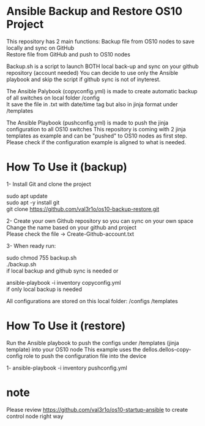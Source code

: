 # Ansible Backup and Restore OS10 Project
This repository has 2 main functions:
Backup file from OS10 nodes to save locally and sync on GitHub</br>
Restore file from GitHub and push to OS10 nodes

Backup.sh is a script to launch BOTH local back-up and sync on your github repository (account needed)
You can decide to use only the Ansible playbook and skip the script if github sync is not of inyterest.

The Ansible Palybook (copyconfig.yml) is made to create automatic backup of all switches on local folder /config  
It save the file in .txt with date/time tag but also in jinja format under /templates

The Ansible Playbook (pushconfig.yml) is made to push the jinja configuration to all OS10 switches 
This repository is coming with 2 jinja templates as example and can be "pushed" to OS10 nodes as first step. 
Please check if the configuration example is aligned to what is needed.

# How To Use it (backup)

1-
Install Git and clone the project

sudo apt update </br>
sudo apt -y install git </br>
git clone https://github.com/val3r1o/os10-backup-restore.git </br>

2-
Create your own Github repository so you can sync on your own space</br>
Change the name based on your github and project</br>
Please check the file -> Create-Github-account.txt</br>

3-
When ready run:

sudo chmod 755 backup.sh </br>
./backup.sh</br>
if local backup and github sync is needed or 

ansible-playbook -i inventory copyconfig.yml</br>
if only local backup is needed

All configurations are stored on this local folder:
/configs
/templates

# How To Use it (restore)

Run the Ansible playbook to push the configs under /templates (jinja template) into your OS10 node
This example uses the dellos.dellos-copy-config role to push the configuration file into the device

1-
ansible-playbook -i inventory pushconfig.yml


# note

Please review https://github.com/val3r1o/os10-startup-ansible to create control node right way
